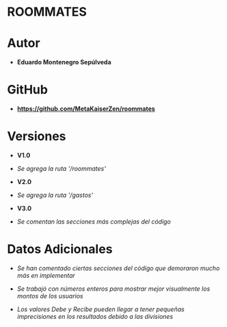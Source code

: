 # ROOMMATES

# Autor

* **Eduardo Montenegro Sepúlveda**

# GitHub

* **https://github.com/MetaKaiserZen/roommates**

# Versiones

* **V1.0**

* *Se agrega la ruta '/roommates'*

* **V2.0**

* *Se agrega la ruta '/gastos'*

* **V3.0**

* *Se comentan las secciones más complejas del código*

# Datos Adicionales

* *Se han comentado ciertas secciones del código que demoraron mucho más en implementar*

* *Se trabajó con números enteros para mostrar mejor visualmente los montos de los usuarios*

* *Los valores Debe y Recibe pueden llegar a tener pequeñas imprecisiones en los resultados debido a las divisiones*
